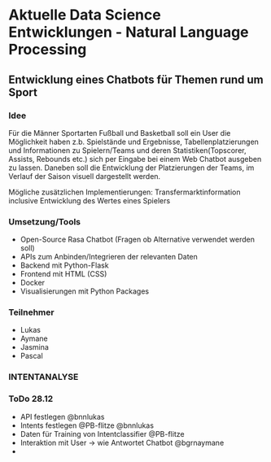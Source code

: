 # Aktuelle Data Science Entwicklungen - Natural Language Processing
## Entwicklung eines Chatbots für Themen rund um Sport

### Idee
Für die Männer Sportarten Fußball und Basketball soll ein User die Möglichkeit haben z.b. Spielstände und Ergebnisse, Tabellenplatzierungen und Informationen zu Spielern/Teams und deren Statistiken(Topscorer, Assists, Rebounds etc.) sich per Eingabe bei einem Web Chatbot ausgeben zu lassen. 
Daneben soll die Entwicklung der Platzierungen der Teams, im Verlauf der Saison visuell dargestellt werden.

Mögliche zusätzlichen Implementierungen: Transfermarktinformation inclusive Entwicklung des Wertes eines Spielers

### Umsetzung/Tools
- Open-Source Rasa Chatbot (Fragen ob Alternative verwendet werden soll)
- APIs zum Anbinden/Integrieren der relevanten Daten
- Backend mit Python-Flask
- Frontend mit HTML (CSS)
- Docker
- Visualisierungen mit Python Packages


### Teilnehmer
- Lukas  
- Aymane 
- Jasmina 
- Pascal 


### INTENTANALYSE



### ToDo 28.12
- API festlegen @bnnlukas
- Intents festlegen @PB-flitze @bnnlukas
- Daten für Training von Intentclassifier @PB-flitze
- Interaktion mit User -> wie Antwortet Chatbot @bgrnaymane
- 